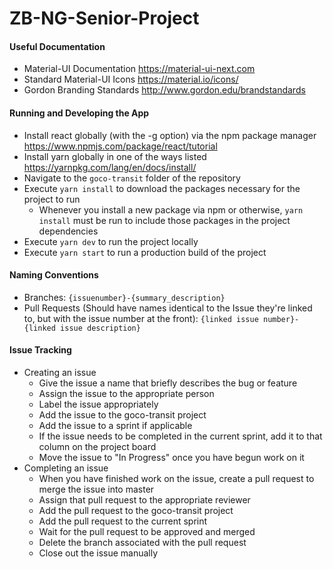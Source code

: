 # ZB-NG-Senior-Project

#### Useful Documentation
* Material-UI Documentation https://material-ui-next.com
* Standard Material-UI Icons https://material.io/icons/
* Gordon Branding Standards http://www.gordon.edu/brandstandards

#### Running and Developing the App
* Install react globally (with the -g option) via the npm package manager https://www.npmjs.com/package/react/tutorial
* Install yarn globally in one of the ways listed https://yarnpkg.com/lang/en/docs/install/
* Navigate to the `goco-transit` folder of the repository
* Execute `yarn install` to download the packages necessary for the project to run
  * Whenever you install a new package via npm or otherwise, `yarn install` must be run to include those packages in the project dependencies
* Execute `yarn dev` to run the project locally
* Execute `yarn start` to run a production build of the project

#### Naming Conventions
* Branches: `{issuenumber}-{summary_description}`
* Pull Requests (Should have names identical to the Issue they're linked to, but with the issue number at the front): `{linked issue number}-{linked issue description}`

#### Issue Tracking
* Creating an issue
  * Give the issue a name that briefly describes the bug or feature
  * Assign the issue to the appropriate person
  * Label the issue appropriately
  * Add the issue to the goco-transit project
  * Add the issue to a sprint if applicable
  * If the issue needs to be completed in the current sprint, add it to that column on the project board
  * Move the issue to "In Progress" once you have begun work on it
* Completing an issue
  * When you have finished work on the issue, create a pull request to merge the issue into master
  * Assign that pull request to the appropriate reviewer
  * Add the pull request to the goco-transit project
  * Add the pull request to the current sprint
  * Wait for the pull request to be approved and merged
  * Delete the branch associated with the pull request
  * Close out the issue manually
